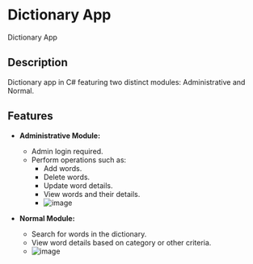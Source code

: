 # Dictionary App
Dictionary App 

## Description
Dictionary app in C# featuring two distinct modules: Administrative and Normal.

## Features
- **Administrative Module:**
  - Admin login required.
  - Perform operations such as:
    - Add words.
    - Delete words.
    - Update word details.
    - View words and their details.
     - ![image](https://github.com/Deniisaa/Dictionary/assets/147084075/38af9cf7-3ea2-4694-9e0d-1b6cdf4ffe48)

- **Normal Module:**
  - Search for words in the dictionary.
  - View word details based on category or other criteria.
  - ![image](https://github.com/Deniisaa/Dictionary/assets/147084075/e30524e9-dc10-49cd-90ba-e8a903068980)

